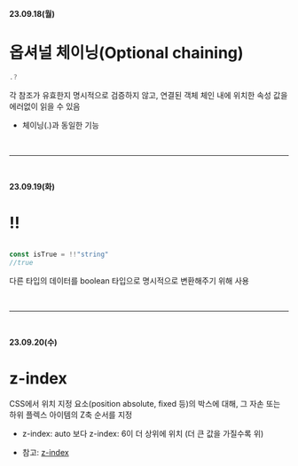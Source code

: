 **23.09.18(월)**
# 옵셔널 체이닝(Optional chaining)
```js
.?
```
각 참조가 유효한지 명시적으로 검증하지 않고, 연결된 객체 체인 내에 위치한 속성 값을 에러없이 읽을 수 있음
- 체이닝(.)과 동일한 기능

<br>
<hr>
<br>

**23.09.19(화)**
# !!

```js

const isTrue = !!"string"
//true

```
다른 타입의 데이터를 boolean 타입으로 명시적으로 변환해주기 위해 사용

<br>
<hr>
<br>

**23.09.20(수)**
# z-index
CSS에서 위치 지정 요소(position absolute, fixed 등)의 박스에 대해, 그 자손 또는 하위 플렉스 아이템의 Z축 순서를 지정
- z-index: auto 보다 z-index: 6이 더 상위에 위치 (더 큰 값을 가질수록 위)

- 참고: [z-index](https://developer.mozilla.org/ko/docs/Web/CSS/z-index)
